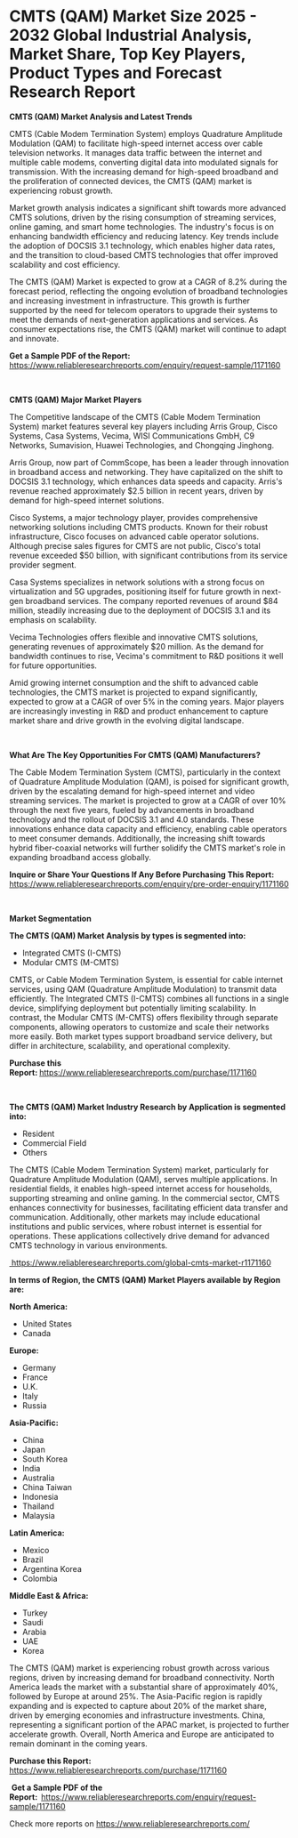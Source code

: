 <p><h1>CMTS (QAM) Market Size 2025 - 2032 Global Industrial Analysis, Market Share, Top Key Players, Product Types and Forecast Research Report</h1></p><p><strong>CMTS (QAM) Market Analysis and Latest Trends</strong></p>
<p><p>CMTS (Cable Modem Termination System) employs Quadrature Amplitude Modulation (QAM) to facilitate high-speed internet access over cable television networks. It manages data traffic between the internet and multiple cable modems, converting digital data into modulated signals for transmission. With the increasing demand for high-speed broadband and the proliferation of connected devices, the CMTS (QAM) market is experiencing robust growth.</p><p>Market growth analysis indicates a significant shift towards more advanced CMTS solutions, driven by the rising consumption of streaming services, online gaming, and smart home technologies. The industry's focus is on enhancing bandwidth efficiency and reducing latency. Key trends include the adoption of DOCSIS 3.1 technology, which enables higher data rates, and the transition to cloud-based CMTS technologies that offer improved scalability and cost efficiency.</p><p>The CMTS (QAM) Market is expected to grow at a CAGR of 8.2% during the forecast period, reflecting the ongoing evolution of broadband technologies and increasing investment in infrastructure. This growth is further supported by the need for telecom operators to upgrade their systems to meet the demands of next-generation applications and services. As consumer expectations rise, the CMTS (QAM) market will continue to adapt and innovate.</p></p>
<p><strong>Get a Sample PDF of the Report:&nbsp;</strong> <a href="https://www.reliableresearchreports.com/enquiry/request-sample/1171160?utm_campaign=2252&utm_medium=2&utm_source=Github&utm_content=ia&utm_term=15022025&utm_id=cmts-qam">https://www.reliableresearchreports.com/enquiry/request-sample/1171160</a></p>
<p>&nbsp;</p>
<p><strong>CMTS (QAM) Major Market Players</strong></p>
<p><p>The Competitive landscape of the CMTS (Cable Modem Termination System) market features several key players including Arris Group, Cisco Systems, Casa Systems, Vecima, WISI Communications GmbH, C9 Networks, Sumavision, Huawei Technologies, and Chongqing Jinghong. </p><p>Arris Group, now part of CommScope, has been a leader through innovation in broadband access and networking. They have capitalized on the shift to DOCSIS 3.1 technology, which enhances data speeds and capacity. Arris's revenue reached approximately $2.5 billion in recent years, driven by demand for high-speed internet solutions.</p><p>Cisco Systems, a major technology player, provides comprehensive networking solutions including CMTS products. Known for their robust infrastructure, Cisco focuses on advanced cable operator solutions. Although precise sales figures for CMTS are not public, Cisco's total revenue exceeded $50 billion, with significant contributions from its service provider segment. </p><p>Casa Systems specializes in network solutions with a strong focus on virtualization and 5G upgrades, positioning itself for future growth in next-gen broadband services. The company reported revenues of around $84 million, steadily increasing due to the deployment of DOCSIS 3.1 and its emphasis on scalability.</p><p>Vecima Technologies offers flexible and innovative CMTS solutions, generating revenues of approximately $20 million. As the demand for bandwidth continues to rise, Vecima's commitment to R&D positions it well for future opportunities.</p><p>Amid growing internet consumption and the shift to advanced cable technologies, the CMTS market is projected to expand significantly, expected to grow at a CAGR of over 5% in the coming years. Major players are increasingly investing in R&D and product enhancement to capture market share and drive growth in the evolving digital landscape.</p></p>
<p>&nbsp;</p>
<p><strong>What Are The Key Opportunities For CMTS (QAM) Manufacturers?</strong></p>
<p><p>The Cable Modem Termination System (CMTS), particularly in the context of Quadrature Amplitude Modulation (QAM), is poised for significant growth, driven by the escalating demand for high-speed internet and video streaming services. The market is projected to grow at a CAGR of over 10% through the next five years, fueled by advancements in broadband technology and the rollout of DOCSIS 3.1 and 4.0 standards. These innovations enhance data capacity and efficiency, enabling cable operators to meet consumer demands. Additionally, the increasing shift towards hybrid fiber-coaxial networks will further solidify the CMTS market's role in expanding broadband access globally.</p></p>
<p><strong>Inquire or Share Your Questions If Any Before Purchasing This Report:</strong> <a href="https://www.reliableresearchreports.com/enquiry/pre-order-enquiry/1171160?utm_campaign=2252&utm_medium=2&utm_source=Github&utm_content=ia&utm_term=15022025&utm_id=cmts-qam">https://www.reliableresearchreports.com/enquiry/pre-order-enquiry/1171160</a></p>
<p>&nbsp;</p>
<p><strong>Market Segmentation</strong></p>
<p><strong>The CMTS (QAM) Market Analysis by types is segmented into:</strong></p>
<p><ul><li>Integrated CMTS (I-CMTS)</li><li>Modular CMTS (M-CMTS)</li></ul></p>
<p><p>CMTS, or Cable Modem Termination System, is essential for cable internet services, using QAM (Quadrature Amplitude Modulation) to transmit data efficiently. The Integrated CMTS (I-CMTS) combines all functions in a single device, simplifying deployment but potentially limiting scalability. In contrast, the Modular CMTS (M-CMTS) offers flexibility through separate components, allowing operators to customize and scale their networks more easily. Both market types support broadband service delivery, but differ in architecture, scalability, and operational complexity.</p></p>
<p><strong>Purchase this Report:&nbsp;</strong><a href="https://www.reliableresearchreports.com/purchase/1171160?utm_campaign=2252&utm_medium=2&utm_source=Github&utm_content=ia&utm_term=15022025&utm_id=cmts-qam">https://www.reliableresearchreports.com/purchase/1171160</a></p>
<p>&nbsp;</p>
<p><strong>The CMTS (QAM) Market Industry Research by Application is segmented into:</strong></p>
<p><ul><li>Resident</li><li>Commercial Field</li><li>Others</li></ul></p>
<p><p>The CMTS (Cable Modem Termination System) market, particularly for Quadrature Amplitude Modulation (QAM), serves multiple applications. In residential fields, it enables high-speed internet access for households, supporting streaming and online gaming. In the commercial sector, CMTS enhances connectivity for businesses, facilitating efficient data transfer and communication. Additionally, other markets may include educational institutions and public services, where robust internet is essential for operations. These applications collectively drive demand for advanced CMTS technology in various environments.</p></p>
<p><a href="https://www.reliableresearchreports.com/global-cmts-market-r1171160?utm_campaign=2252&utm_medium=2&utm_source=Github&utm_content=ia&utm_term=15022025&utm_id=cmts-qam">&nbsp;https://www.reliableresearchreports.com/global-cmts-market-r1171160</a></p>
<p><strong>In terms of Region, the CMTS (QAM) Market Players available by Region are:</strong></p>
<p>
    <p> <strong> North America: </strong>
        <ul>
            <li>United States</li>
            <li>Canada</li>
        </ul>
        </p> 
    <p> <strong> Europe: </strong>
        <ul>
            <li>Germany</li>
            <li>France</li>
            <li>U.K.</li>
            <li>Italy</li>
            <li>Russia</li>
        </ul>
        </p> 
    <p> <strong> Asia-Pacific: </strong>
        <ul>
            <li>China</li>
            <li>Japan</li>
            <li>South Korea</li>
            <li>India</li>
            <li>Australia</li>
            <li>China Taiwan</li>
            <li>Indonesia</li>
            <li>Thailand</li>
            <li>Malaysia</li>
        </ul>
        </p> 
    <p> <strong> Latin America: </strong>
        <ul>
            <li>Mexico</li>
            <li>Brazil</li>
            <li>Argentina Korea</li>
            <li>Colombia</li>
        </ul>
        </p> 
    <p> <strong> Middle East & Africa: </strong>
        <ul>
            <li>Turkey</li>
            <li>Saudi</li>
            <li>Arabia</li>
            <li>UAE</li>
            <li>Korea</li>
        </ul>
    </p>
    </p>
<p><p>The CMTS (QAM) market is experiencing robust growth across various regions, driven by increasing demand for broadband connectivity. North America leads the market with a substantial share of approximately 40%, followed by Europe at around 25%. The Asia-Pacific region is rapidly expanding and is expected to capture about 20% of the market share, driven by emerging economies and infrastructure investments. China, representing a significant portion of the APAC market, is projected to further accelerate growth. Overall, North America and Europe are anticipated to remain dominant in the coming years.</p></p>
<p><strong>Purchase this Report: </strong><a href="https://www.reliableresearchreports.com/purchase/1171160?utm_campaign=2252&utm_medium=2&utm_source=Github&utm_content=ia&utm_term=15022025&utm_id=cmts-qam">https://www.reliableresearchreports.com/purchase/1171160</a></p>
<p>&nbsp;<strong>Get a Sample PDF of the Report:&nbsp;&nbsp;</strong><a href="https://www.reliableresearchreports.com/enquiry/request-sample/1171160?utm_campaign=2252&utm_medium=2&utm_source=Github&utm_content=ia&utm_term=15022025&utm_id=cmts-qam">https://www.reliableresearchreports.com/enquiry/request-sample/1171160</a></p>
<p><strong></strong></p>
<p>Check more reports on <a href="https://www.reliableresearchreports.com/?utm_campaign=2252&utm_medium=2&utm_source=Github&utm_content=ia&utm_term=15022025&utm_id=cmts-qam">https://www.reliableresearchreports.com/</a></p>